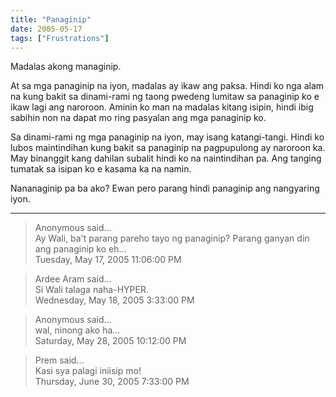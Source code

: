```yaml
---
title: "Panaginip"
date: 2005-05-17
tags: ["Frustrations"]
---
```


Madalas akong managinip.

At sa mga panaginip na iyon, madalas ay ikaw ang paksa. Hindi ko nga alam na kung bakit sa dinami-rami ng taong pwedeng lumitaw sa panaginip ko e ikaw lagi ang naroroon. Aminin ko man na madalas kitang isipin, hindi ibig sabihin non na dapat mo ring pasyalan ang mga panaginip ko.

Sa dinami-rami ng mga panaginip na iyon, may isang katangi-tangi. Hindi ko lubos maintindihan kung bakit sa panaginip na pagpupulong ay naroroon ka. May binanggit kang dahilan subalit hindi ko na naintindihan pa. Ang tanging tumatak sa isipan ko e kasama ka na namin.

Nananaginip pa ba ako? Ewan pero parang hindi panaginip ang nangyaring iyon.

---

> Anonymous said...  
> Ay Wali, ba't parang pareho tayo ng panaginip? Parang ganyan din ang panaginip ko eh...  
> Tuesday, May 17, 2005 11:06:00 PM 

> Ardee Aram said...  
> Si Wali talaga naha-HYPER.  
> Wednesday, May 18, 2005 3:33:00 PM 

> Anonymous said...  
> wal, ninong ako ha...  
> Saturday, May 28, 2005 10:12:00 PM 

> Prem said...  
> Kasi sya palagi iniisip mo!  
> Thursday, June 30, 2005 7:33:00 PM 